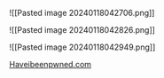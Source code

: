 ![[Pasted image 20240118042706.png]]

![[Pasted image 20240118042826.png]]

![[Pasted image 20240118042949.png]]

[Haveibeenpwned.com](https://haveibeenpwned.com/) 